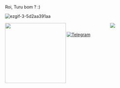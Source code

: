 Roi, Turu bom ? :)

![ezgif-3-5d2aa391aa](https://user-images.githubusercontent.com/106202775/199159740-08f37fc8-6482-4754-ae0f-97d6bdc083e3.gif)

<img align='left' src='https://user-images.githubusercontent.com/5713670/87202985-820dcb80-c2b6-11ea-9f56-7ec461c497c3.gif' width='200"'>

<p align="center"><a href="https://github.com/GiovanYCringe"><img src="https://github-readme-stats.vercel.app/api?username=GiovanYCringe&show_icons=true&theme=dark"></a></p>

[![Telegram](https://img.shields.io/badge/Telegram-2CA5E0?style=for-the-badge&logo=telegram&logoColor=white/)](https://t.me/GiovanYCringe)
